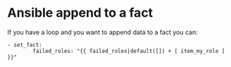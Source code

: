 # Ansible append to a fact


If you have a loop and you want to append data to a fact you can:

```
- set_fact:
        failed_roles: "{{ failed_roles|default([]) + [ item_my_role ] }}"
```
